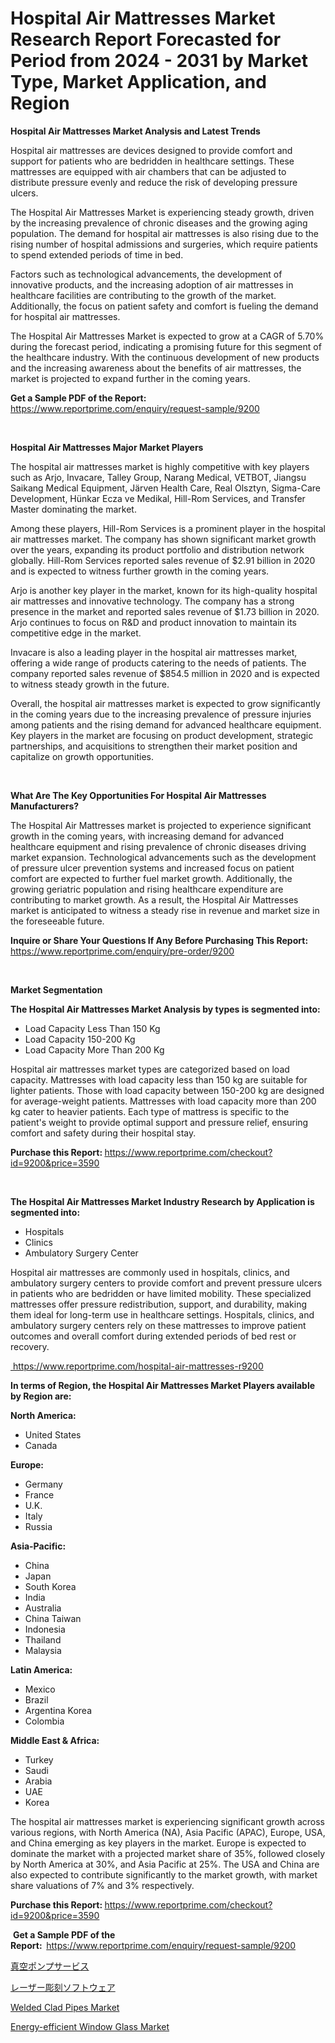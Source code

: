<p><h1>Hospital Air Mattresses Market Research Report Forecasted for Period from 2024 -  2031 by Market Type, Market Application, and Region</h1></p><p><strong>Hospital Air Mattresses Market Analysis and Latest Trends</strong></p>
<p><p>Hospital air mattresses are devices designed to provide comfort and support for patients who are bedridden in healthcare settings. These mattresses are equipped with air chambers that can be adjusted to distribute pressure evenly and reduce the risk of developing pressure ulcers.</p><p>The Hospital Air Mattresses Market is experiencing steady growth, driven by the increasing prevalence of chronic diseases and the growing aging population. The demand for hospital air mattresses is also rising due to the rising number of hospital admissions and surgeries, which require patients to spend extended periods of time in bed.</p><p>Factors such as technological advancements, the development of innovative products, and the increasing adoption of air mattresses in healthcare facilities are contributing to the growth of the market. Additionally, the focus on patient safety and comfort is fueling the demand for hospital air mattresses.</p><p>The Hospital Air Mattresses Market is expected to grow at a CAGR of 5.70% during the forecast period, indicating a promising future for this segment of the healthcare industry. With the continuous development of new products and the increasing awareness about the benefits of air mattresses, the market is projected to expand further in the coming years.</p></p>
<p><strong>Get a Sample PDF of the Report:&nbsp;</strong> <a href="https://www.reportprime.com/enquiry/request-sample/9200">https://www.reportprime.com/enquiry/request-sample/9200</a></p>
<p>&nbsp;</p>
<p><strong>Hospital Air Mattresses Major Market Players</strong></p>
<p><p>The hospital air mattresses market is highly competitive with key players such as Arjo, Invacare, Talley Group, Narang Medical, VETBOT, Jiangsu Saikang Medical Equipment, Järven Health Care, Real Olsztyn, Sigma-Care Development, Hünkar Ecza ve Medikal, Hill-Rom Services, and Transfer Master dominating the market.</p><p>Among these players, Hill-Rom Services is a prominent player in the hospital air mattresses market. The company has shown significant market growth over the years, expanding its product portfolio and distribution network globally. Hill-Rom Services reported sales revenue of $2.91 billion in 2020 and is expected to witness further growth in the coming years.</p><p>Arjo is another key player in the market, known for its high-quality hospital air mattresses and innovative technology. The company has a strong presence in the market and reported sales revenue of $1.73 billion in 2020. Arjo continues to focus on R&D and product innovation to maintain its competitive edge in the market.</p><p>Invacare is also a leading player in the hospital air mattresses market, offering a wide range of products catering to the needs of patients. The company reported sales revenue of $854.5 million in 2020 and is expected to witness steady growth in the future.</p><p>Overall, the hospital air mattresses market is expected to grow significantly in the coming years due to the increasing prevalence of pressure injuries among patients and the rising demand for advanced healthcare equipment. Key players in the market are focusing on product development, strategic partnerships, and acquisitions to strengthen their market position and capitalize on growth opportunities.</p></p>
<p>&nbsp;</p>
<p><strong>What Are The Key Opportunities For Hospital Air Mattresses Manufacturers?</strong></p>
<p><p>The Hospital Air Mattresses market is projected to experience significant growth in the coming years, with increasing demand for advanced healthcare equipment and rising prevalence of chronic diseases driving market expansion. Technological advancements such as the development of pressure ulcer prevention systems and increased focus on patient comfort are expected to further fuel market growth. Additionally, the growing geriatric population and rising healthcare expenditure are contributing to market growth. As a result, the Hospital Air Mattresses market is anticipated to witness a steady rise in revenue and market size in the foreseeable future.</p></p>
<p><strong>Inquire or Share Your Questions If Any Before Purchasing This Report:</strong> <a href="https://www.reportprime.com/enquiry/pre-order/9200">https://www.reportprime.com/enquiry/pre-order/9200</a></p>
<p>&nbsp;</p>
<p><strong>Market Segmentation</strong></p>
<p><strong>The Hospital Air Mattresses Market Analysis by types is segmented into:</strong></p>
<p><ul><li>Load Capacity Less Than 150 Kg</li><li>Load Capacity 150-200 Kg</li><li>Load Capacity More Than 200 Kg</li></ul></p>
<p><p>Hospital air mattresses market types are categorized based on load capacity. Mattresses with load capacity less than 150 kg are suitable for lighter patients. Those with load capacity between 150-200 kg are designed for average-weight patients. Mattresses with load capacity more than 200 kg cater to heavier patients. Each type of mattress is specific to the patient's weight to provide optimal support and pressure relief, ensuring comfort and safety during their hospital stay.</p></p>
<p><strong>Purchase this Report:&nbsp;</strong><a href="https://www.reportprime.com/checkout?id=9200&price=3590">https://www.reportprime.com/checkout?id=9200&price=3590</a></p>
<p>&nbsp;</p>
<p><strong>The Hospital Air Mattresses Market Industry Research by Application is segmented into:</strong></p>
<p><ul><li>Hospitals</li><li>Clinics</li><li>Ambulatory Surgery Center</li></ul></p>
<p><p>Hospital air mattresses are commonly used in hospitals, clinics, and ambulatory surgery centers to provide comfort and prevent pressure ulcers in patients who are bedridden or have limited mobility. These specialized mattresses offer pressure redistribution, support, and durability, making them ideal for long-term use in healthcare settings. Hospitals, clinics, and ambulatory surgery centers rely on these mattresses to improve patient outcomes and overall comfort during extended periods of bed rest or recovery.</p></p>
<p><a href="https://www.reportprime.com/hospital-air-mattresses-r9200">&nbsp;https://www.reportprime.com/hospital-air-mattresses-r9200</a></p>
<p><strong>In terms of Region, the Hospital Air Mattresses Market Players available by Region are:</strong></p>
<p>
    <p> <strong> North America: </strong>
        <ul>
            <li>United States</li>
            <li>Canada</li>
        </ul>
        </p> 
    <p> <strong> Europe: </strong>
        <ul>
            <li>Germany</li>
            <li>France</li>
            <li>U.K.</li>
            <li>Italy</li>
            <li>Russia</li>
        </ul>
        </p> 
    <p> <strong> Asia-Pacific: </strong>
        <ul>
            <li>China</li>
            <li>Japan</li>
            <li>South Korea</li>
            <li>India</li>
            <li>Australia</li>
            <li>China Taiwan</li>
            <li>Indonesia</li>
            <li>Thailand</li>
            <li>Malaysia</li>
        </ul>
        </p> 
    <p> <strong> Latin America: </strong>
        <ul>
            <li>Mexico</li>
            <li>Brazil</li>
            <li>Argentina Korea</li>
            <li>Colombia</li>
        </ul>
        </p> 
    <p> <strong> Middle East & Africa: </strong>
        <ul>
            <li>Turkey</li>
            <li>Saudi</li>
            <li>Arabia</li>
            <li>UAE</li>
            <li>Korea</li>
        </ul>
    </p>
    </p>
<p><p>The hospital air mattresses market is experiencing significant growth across various regions, with North America (NA), Asia Pacific (APAC), Europe, USA, and China emerging as key players in the market. Europe is expected to dominate the market with a projected market share of 35%, followed closely by North America at 30%, and Asia Pacific at 25%. The USA and China are also expected to contribute significantly to the market growth, with market share valuations of 7% and 3% respectively.</p></p>
<p><strong>Purchase this Report: </strong><a href="https://www.reportprime.com/checkout?id=9200&price=3590">https://www.reportprime.com/checkout?id=9200&price=3590</a></p>
<p>&nbsp;<strong>Get a Sample PDF of the Report:&nbsp;&nbsp;</strong><a href="https://www.reportprime.com/enquiry/request-sample/9200">https://www.reportprime.com/enquiry/request-sample/9200</a></p>
<p><strong></strong></p>
<p><p><a href="https://medium.com/@russellrodriguez2727/%E7%9C%9F%E7%A9%BA%E3%83%9D%E3%83%B3%E3%83%97%E3%82%B5%E3%83%BC%E3%83%93%E3%82%B9%E5%B8%82%E5%A0%B4%E8%AA%BF%E6%9F%BB%E3%83%AC%E3%83%9D%E3%83%BC%E3%83%88-%E3%81%9D%E3%81%AE%E6%AD%B4%E5%8F%B2%E3%81%A8%E4%BA%88%E6%B8%AC-2024%E5%B9%B4%E3%81%8B%E3%82%892031%E5%B9%B4%E3%81%BE%E3%81%A7-68e59857464d">真空ポンプサービス</a></p><p><a href="https://medium.com/@dixiegrimes2023/%E3%83%AC%E3%83%BC%E3%82%B6%E3%83%BC%E5%BD%AB%E5%88%BB%E3%82%BD%E3%83%95%E3%83%88%E3%82%A6%E3%82%A7%E3%82%A2%E5%B8%82%E5%A0%B4%E3%81%AE%E3%82%A4%E3%83%B3%E3%82%B5%E3%82%A4%E3%83%88-%E5%B8%82%E5%A0%B4%E3%83%88%E3%83%AC%E3%83%B3%E3%83%89-%E6%88%90%E9%95%B7-2024%E5%B9%B4%E3%81%8B%E3%82%892031%E5%B9%B4%E3%81%BE%E3%81%A7%E3%81%AE%E4%BA%88%E6%B8%AC-e1a878ded535">レーザー彫刻ソフトウェア</a></p><p><a href="https://www.linkedin.com/pulse/welded-clad-pipes-market-research-report-provides-thorough-cj4oe?trackingId=3z8Lufnp9r%2BZhv%2BnrLQ4Fw%3D%3D">Welded Clad Pipes Market</a></p><p><a href="https://www.linkedin.com/pulse/energy-efficient-window-glass-market-offer-valuable-insights-xsfwe?trackingId=xgR5s9nfJBOpEeQ0V2YwtQ%3D%3D">Energy-efficient Window Glass Market</a></p></p>